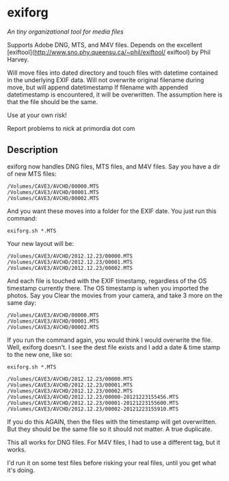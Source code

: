 # exiforg

_An tiny organizational tool for media files_

Supports Adobe DNG, MTS, and M4V files. Depends on the excellent [exiftool](http://www.sno.phy.queensu.ca/~phil/exiftool/ exiftool) by Phil Harvey.

Will move files into dated directory and touch files with datetime contained in the underlying EXIF data.
Will not overwrite original filename during move, but will append datetimestamp
If filename with appended datetimestamp is encountered, it will be overwritten. The assumption here is that the file should be the same. 

Use at your own risk!

Report problems to nick at primordia dot com

## Description

exiforg now handles DNG files, MTS files, and M4V files. Say you have a dir of new MTS files:

    /Volumes/CAVE3/AVCHD/00000.MTS
    /Volumes/CAVE3/AVCHD/00001.MTS
    /Volumes/CAVE3/AVCHD/00002.MTS

And you want these moves into a folder for the EXIF date. You just run this command:

    exiforg.sh *.MTS

Your new layout will be:

    /Volumes/CAVE3/AVCHD/2012.12.23/00000.MTS
    /Volumes/CAVE3/AVCHD/2012.12.23/00001.MTS
    /Volumes/CAVE3/AVCHD/2012.12.23/00002.MTS

And each file is touched with the EXIF timestamp, regardless of the OS timestamp currently there. The OS timestamp is when you imported the photos. Say you Clear the movies from your camera, and take 3 more on the same day:

    /Volumes/CAVE3/AVCHD/00000.MTS
    /Volumes/CAVE3/AVCHD/00001.MTS
    /Volumes/CAVE3/AVCHD/00002.MTS

If you run the command again, you would think I would overwrite the file. Well, exiforg doesn't. I see the dest file exists and I add a date & time stamp to the new one, like so:

    exiforg.sh *.MTS

    /Volumes/CAVE3/AVCHD/2012.12.23/00000.MTS
    /Volumes/CAVE3/AVCHD/2012.12.23/00001.MTS
    /Volumes/CAVE3/AVCHD/2012.12.23/00002.MTS
    /Volumes/CAVE3/AVCHD/2012.12.23/00000-20121223155456.MTS
    /Volumes/CAVE3/AVCHD/2012.12.23/00001-20121223155600.MTS
    /Volumes/CAVE3/AVCHD/2012.12.23/00002-20121223155910.MTS

If you do this AGAIN, then the files with the timestamp will get overwritten. But they should be the same file so it should not matter. A true duplicate.

This all works for DNG files. For M4V files, I had to use a different tag, but it works.

I'd run it on some test files before risking your real files, until you get what it's doing.



